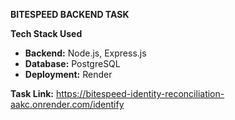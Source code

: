 **BITESPEED BACKEND TASK**

**Tech Stack Used**
- **Backend:** Node.js, Express.js  
- **Database:** PostgreSQL  
- **Deployment:** Render


**Task Link:** https://bitespeed-identity-reconciliation-aakc.onrender.com/identify
